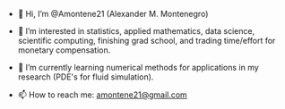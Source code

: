 - 👋 Hi, I’m @Amontene21 (Alexander M. Montenegro)
- 👀 I’m interested in statistics, applied mathematics, data science, scientific computing, finishing grad school, and trading time/effort for monetary compensation.
- 🌱 I’m currently learning numerical methods for applications in my research (PDE's for fluid simulation).

- 📫 How to reach me: amontene21@gmail.com

<!---
Amontene21/Amontene21 is a ✨ special ✨ repository because its `README.md` (this file) appears on your GitHub profile.
You can click the Preview link to take a look at your changes.
--->
